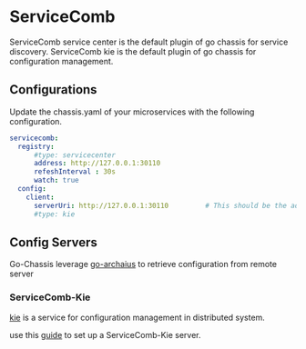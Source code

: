 # ServiceComb

ServiceComb service center is the default plugin of go chassis for service discovery.
ServiceComb kie is the default plugin of go chassis for configuration management.


## Configurations
Update the chassis.yaml of your microservices with the following configuration.
```yaml
servicecomb:
  registry:
      #type: servicecenter
      address: http://127.0.0.1:30110
      refeshInterval : 30s       
      watch: true
  config:
    client:
      serverUri: http://127.0.0.1:30110         # This should be the address of your Kie Server
      #type: kie
```

## Config Servers
Go-Chassis leverage [go-archaius](https://github.com/go-chassis/go-archaius) to retrieve configuration from remote server

### ServiceComb-Kie

[kie](https://github.com/apache/servicecomb-kie) is a service for configuration management in distributed system.

use this [guide](https://kie.readthedocs.io/en/latest/get-started.html) to set up a ServiceComb-Kie server.

